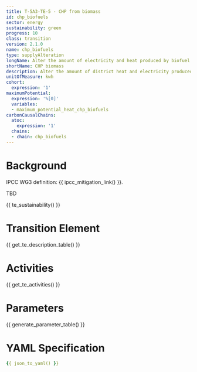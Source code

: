 ```yaml
---
title: T-5A3-TE-5 - CHP from biomass
id: chp_biofuels
sector: energy
sustainability: green
progress: 10
class: transition
version: 2.1.0
name: chp_biofuels
type: supplyAlteration
longName: Alter the amount of electricity and heat produced by biofuel.
shortName: CHP biomass
description: Alter the amount of district heat and electricity produced by CHP biofuels
unitOfMeasure: kwh
cohort:
  expression: '1'
maximumPotential:
  expression: '%[0]'
  variables:
  - maximum_potential_heat_chp_biofuels
carbonCausalChains:
  atoc:
    expression: '1'
  chains:
  - chain: chp_biofuels
---
```

# Background

IPCC WG3 definition: {{ ipcc_mitigation_link() }}.

TBD




{{ te_sustainability() }}

# Transition Element

{{ get_te_description_table() }}




# Activities

{{ get_te_activities() }}


# Parameters

{{ generate_parameter_table() }}


# YAML Specification

```yaml
{{ json_to_yaml() }}
```
